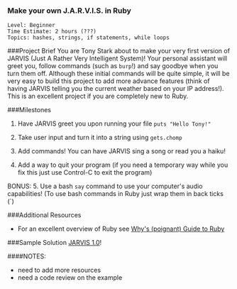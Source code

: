 ### Make your own J.A.R.V.I.S. in Ruby

```
Level: Beginner
Time Estimate: 2 hours (???)
Topics: hashes, strings, if statements, while loops
```

###Project Brief
You are Tony Stark about to make your very first version of JARVIS (Just A Rather Very Intelligent System)!
Your personal assistant will greet you, follow commands (such as `burp`!) and say
goodbye when you turn them off. Although these initial commands will be
quite simple, it will be very easy to build this project to add more
advance features (think of having JARVIS telling you the current weather
based on your IP address!). This is an excellent project if you are
completely new to Ruby.

###Milestones
1. Have JARVIS greet you upon running your file `puts "Hello Tony!"`

2. Take user input and turn it into a string using `gets.chomp`

3. Add commands! You can have JARVIS sing a song or read you a haiku!

4. Add a way to quit your program (if you need a temporary way while you
   fix this just use Control-C to exit the program)

BONUS:
5. Use a bash `say` command to use your computer's audio capabilities!
   (To use bash commands in Ruby just wrap them in back ticks (`)

###Additional Resources
- For an excellent overview of Ruby see [Why's (poignant) Guide to
  Ruby](http://mislav.uniqpath.com/poignant-guide/book/)

###Sample Solution
[JARVIS 1.0](https://github.com/tati/jarvis/blob/master/initialize.rb)!

####NOTES:
- need to add more resources
- need a code review on the example

